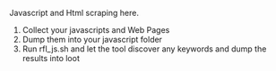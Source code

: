 Javascript and Html scraping here.

1. Collect your javascripts and Web Pages
2. Dump them into your javascript folder
3. Run rfl_js.sh and let the tool discover any keywords and dump the results into loot
